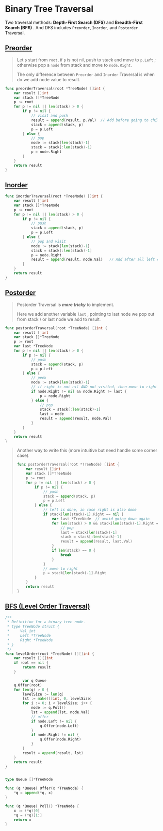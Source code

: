 # Binary Tree Traversal

Two traversal methods: **Depth-First Search (DFS)** and **Breadth-First Search (BFS)** . And DFS includes `Preorder`, `Inorder`, and `Postorder` Traversal.



## [Preorder](https://leetcode.com/problems/binary-tree-preorder-traversal/) 

> Let `p` start from `root`, if `p` is not nil, push to stack and move to `p.Left` ; otherwise pop a `node` from stack and move to `node.Right`.
>
> The only difference between `Preorder` and `Inorder` Traversal is when do we add node value to result.

```go
func preorderTraversal(root *TreeNode) []int {
    var result []int
    var stack []*TreeNode
    p := root
    for p != nil || len(stack) > 0 {
        if p != nil {
            // visit and push
            result = append(result, p.Val)	// Add before going to children
            stack = append(stack, p)
            p = p.Left
        } else {
            // pop
            node := stack[len(stack)-1]
            stack = stack[:len(stack)-1]
            p = node.Right
        }
    }
    return result
}
```



## [Inorder](https://leetcode.com/problems/binary-tree-inorder-traversal/) 

```go
func inorderTraversal(root *TreeNode) []int {
    var result []int
    var stack []*TreeNode
    p := root
    for p != nil || len(stack) > 0 {
        if p != nil {
            // push
            stack = append(stack, p)
            p = p.Left
        } else {
            // pop and visit
            node := stack[len(stack)-1]
            stack = stack[:len(stack)-1]
            p = node.Right
            result = append(result, node.Val)	// Add after all left children
        }
    }
    return result
}
```



## [Postorder](https://leetcode.com/problems/binary-tree-postorder-traversal/) 

> Postorder Traversal is ***more tricky*** to implement.
>
> Here we add another variable `last` , pointing to last node we pop out from stack / or last node we add to result.

```go
func postorderTraversal(root *TreeNode) []int {
    var result []int
    var stack []*TreeNode
    p := root
    var last *TreeNode
    for p != nil || len(stack) > 0 {
        if p != nil {
            // push
            stack = append(stack, p)
            p = p.Left
        } else {
            // peek
            node := stack[len(stack)-1]
            // if right is not nil AND not visited, then move to right
            if node.Right != nil && node.Right != last {
                p = node.Right
            } else {
                // pop
                stack = stack[:len(stack)-1]
                last = node
                result = append(result, node.Val)
            }
        }
    }
    return result
}
```

> Another way to write this (more intuitive but need handle some corner case).
>
> ```go
> func postorderTraversal(root *TreeNode) []int {
>     var result []int
>     var stack []*TreeNode
>     p := root 
>     for p != nil || len(stack) > 0 {
>         if p != nil {
>             // push
>             stack = append(stack, p)
>             p = p.Left
>         } else {
>             // left is done, in case right is also done
>             if stack[len(stack)-1].Right == nil {
>                 var last *TreeNode  // avoid going down again
>                 for len(stack) > 0 && stack[len(stack)-1].Right == last {
>                     // pop
>                     last = stack[len(stack)-1]
>                     stack = stack[:len(stack)-1]
>                     result = append(result, last.Val)
>                 }
>                 if len(stack) == 0 {
>                     break
>                 }
>             }
>             // move to right
>             p = stack[len(stack)-1].Right
>         }
>     }
>     return result
> }
> ```



## [BFS (Level Order Traversal)](https://leetcode.com/problems/binary-tree-level-order-traversal/) 

```go
/**
 * Definition for a binary tree node.
 * type TreeNode struct {
 *     Val int
 *     Left *TreeNode
 *     Right *TreeNode
 * }
 */
func levelOrder(root *TreeNode) [][]int {
    var result [][]int
    if root == nil {
        return result
    }

		var q Queue
  	q.Offer(root)
    for len(q) > 0 {
        levelSize := len(q)
        lst := make([]int, 0, levelSize)
        for i := 0; i < levelSize; i++ {
            node := q.Poll()
            lst = append(lst, node.Val)
            // offer
            if node.Left != nil {
                q.Offer(node.Left)
            }
            if node.Right != nil {
                q.Offer(node.Right)
            }
        }
        result = append(result, lst)
    }
    return result
}


type Queue []*TreeNode

func (q *Queue) Offer(x *TreeNode) {
    *q = append(*q, x)
}

func (q *Queue) Poll() *TreeNode {
    x := (*q)[0]
    *q = (*q)[1:]
    return x
}
```

